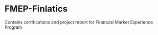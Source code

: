 # FMEP-Finlatics
Contains certifications and project report for Financial Market Experience Program
